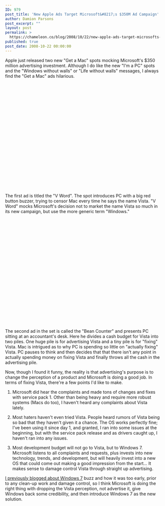```yaml
---
ID: 979
post_title: 'New Apple Ads Target Microsoft&#8217;s $350M Ad Campaign'
author: Damion Parsons
post_excerpt: ""
layout: post
permalink: >
  https://chameleon.co/blog/2008/10/22/new-apple-ads-target-microsofts-350m-ad-campaign/
published: true
post_date: 2008-10-22 00:00:00
---
```

Apple just released two new "Get a Mac" spots mocking Microsoft's $350 million advertising investment. Although I do like the new "I'm a PC" spots and the "Windows without walls" or "Life without walls" messages, I always find the "Get a Mac" ads hilarious.

<object width="425" height="344" classid="clsid:d27cdb6e-ae6d-11cf-96b8-444553540000" codebase="https://download.macromedia.com/pub/shockwave/cabs/flash/swflash.cab#version=6,0,40,0"><param name="allowFullScreen" value="true" /><param name="src" value="https://www.youtube.com/v/FiYQgxTNnt0&amp;hl=en&amp;fs=1" /><embed type="application/x-shockwave-flash" width="425" height="344" src="https://www.youtube.com/v/FiYQgxTNnt0&amp;hl=en&amp;fs=1" allowfullscreen="allowfullscreen" /></object>

<!--more-->The first ad is titled the "V Word". The spot introduces PC with a big red button buzzer, trying to censor Mac every time he says the name Vista. "V Word" mocks Microsoft's decision not to market the name Vista so much in its new campaign, but use the more generic term "Windows."

<object width="425" height="344" classid="clsid:d27cdb6e-ae6d-11cf-96b8-444553540000" codebase="https://download.macromedia.com/pub/shockwave/cabs/flash/swflash.cab#version=6,0,40,0"><param name="allowFullScreen" value="true" /><param name="src" value="https://www.youtube.com/v/mjo629JpTyE&amp;hl=en&amp;fs=1" /><embed type="application/x-shockwave-flash" width="425" height="344" src="https://www.youtube.com/v/mjo629JpTyE&amp;hl=en&amp;fs=1" allowfullscreen="allowfullscreen" /></object>

The second ad in the set is called the "Bean Counter" and presents PC sitting at an accountant's desk. Here he divides a cash budget for Vista into two piles. One huge pile is for advertising Vista and a tiny pile is for "fixing" Vista. Mac is intrigued as to why PC is spending so little on "actually fixing" Vista. PC pauses to think and then decides that that there isn't any point in actually spending money on fixing Vista and finally throws all the cash in the advertising pile.

Now, though I found it funny, the reality is that advertising's purpose is to change the perception of a product and Microsoft is doing a good job. In terms of fixing Vista, there're a few points I'd like to make.

1. Microsoft did hear the complaints and made tons of changes and fixes with service pack 1. Other than being heavy and require more robust systems (Macs do too), I haven't heard any complaints about Vista lately.

2. Most haters haven't even tried Vista. People heard rumors of Vista being so bad that they haven't given it a chance. The OS works perfectly fine; I've been using it since day 1, and granted, I ran into some issues at the beginning, but with the service pack release and as drivers caught up, I haven't ran into any issues.

3. Most development budget will not go to Vista, but to Windows 7. Microsoft listens to all complaints and requests, plus invests into new technology, trends, and development, but will heavily invest into a new OS that could come out making a good impression from the start... It makes sense to damage control Vista through straight up advertising.

<a title="Microsoft Windows 7" href="https://www.robgonda.com/blog/index.cfm/2008/7/6/Will-Microsoft-ever-learn-Windows-7-buzz" target="_blank" rel="noopener noreferrer">I previously blogged about Windows 7</a> buzz and how it was too early, prior to any clean-up work and damage control, so I think Microsoft is doing the right thing with dropping the Vista perception, not advertise it, give Windows back some credibility, and then introduce Windows 7 as the new solution.